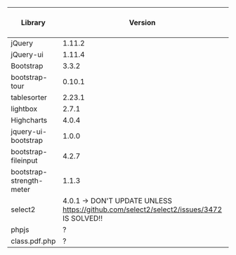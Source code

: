 | Library | Version | Date added in DeepskyLog |
| ------- | ------- | ------------------------ |
| jQuery  | 1.11.2  | 23/01/2015 |
| jQuery-ui | 1.11.4 | 20/03/2015 |
| Bootstrap | 3.3.2 | 23/01/2015 |
| bootstrap-tour | 0.10.1 | 31/10/2014 |
| tablesorter | 2.23.1 | 21/08/2015 |
| lightbox | 2.7.1 | 31/10/2014 |
| Highcharts | 4.0.4 | 31/10/2014 |
| jquery-ui-bootstrap | 1.0.0 | 22/05/2015 |
| bootstrap-fileinput |	4.2.7 |	05/10/2015 |
| bootstrap-strength-meter | 1.1.3 | 07/10/2015 |
| select2 | 4.0.1 -> DON'T UPDATE UNLESS https://github.com/select2/select2/issues/3472 IS SOLVED!! | 11/01/2016 |
| phpjs | ? | ? |
| class.pdf.php | ? | ? |
